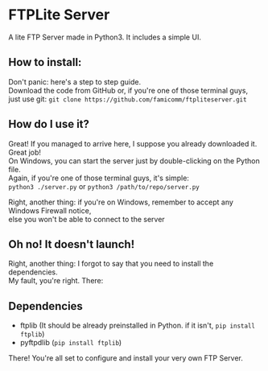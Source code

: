 # FTPLite Server
A lite FTP Server made in Python3. It includes a simple UI.

## How to install:
Don't panic: here's a step to step guide.<br>
Download the code from GitHub or, if you're one of those terminal guys,<br>just use git:
`git clone https://github.com/famicomm/ftpliteserver.git`

## How do I use it?
Great! If you managed to arrive here, I suppose you already downloaded it. Great job!<br>
On Windows, you can start the server just by double-clicking on the Python file.<br>
Again, if you're one of those terminal guys, it's simple:<br>
`python3 ./server.py` or `python3 /path/to/repo/server.py`<br>

Right, another thing: if you're on Windows, remember to accept any Windows Firewall notice, <br>else you won't be able to connect to the server

## Oh no! It doesn't launch!
Right, another thing: I forgot to say that you need to install the dependencies. <br>
My fault, you're right. There:

## Dependencies
* ftplib (It should be already preinstalled in Python. if it isn't, `pip install ftplib`)
* pyftpdlib (`pip install ftplib`)

There! You're all set to configure and install your very own FTP Server.
